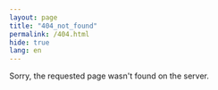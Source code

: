 ```yaml
---
layout: page
title: "404_not_found"
permalink: /404.html
hide: true
lang: en
---
```


Sorry, the requested page wasn't found on the server.
